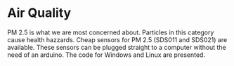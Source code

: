 # Air Quality

PM 2.5 is what we are most concerned about. Particles in this category cause health hazzards. Cheap sensors for PM 2.5 (SDS011 and SDS021) are available. These sensors can be plugged straight to a computer without the need of an arduino. The code for Windows and Linux are presented.   
